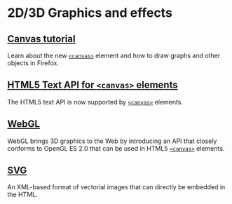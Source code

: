 # 2D/3D Graphics and effects

## [Canvas tutorial](https://developer.mozilla.org/en-US/docs/Canvas_tutorial)

Learn about the new [`<canvas>`](https://developer.mozilla.org/en-US/docs/Web/HTML/Element/canvas) element and how to draw graphs and other objects in Firefox.

## [HTML5 Text API for `<canvas>` elements](https://developer.mozilla.org/en-US/docs/Drawing_text_using_a_canvas)

The HTML5 text API is now supported by [`<canvas>`](https://developer.mozilla.org/en-US/docs/Web/HTML/Element/canvas) elements.

## [WebGL](https://developer.mozilla.org/en-US/docs/WebGL)

WebGL brings 3D graphics to the Web by introducing an API that closely conforms to OpenGL ES 2.0 that can be used in HTML5 [`<canvas>`](https://developer.mozilla.org/en-US/docs/Web/HTML/Element/canvas) elements.

## [SVG](https://developer.mozilla.org/en-US/docs/SVG)

An XML-based format of vectorial images that can directly be embedded in the HTML.

